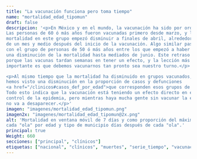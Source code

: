 ```yaml
---
title: "La vacunación funciona pero toma tiempo"
name: "mortalidad_edad_tipomun"
draft: false
descripcion: '<p>En México y en el mundo, la vacunación ha sido por orden de edad.
Las personas de 60 ó más años fueron vacunadas primero desde marzo, y la
mortalidad en este grupo empezó disminuir a finales de abril, alrededor
de un mes y medio después del inicio de la vacunación. Algo similar pasó
con el grupo de personas de 50 ó más años entre los que empezó a haber
una disminución de la mortalidad hasta mediados de junio. Este retraso sucede
porque las vacunas tardan semanas en tener un efecto, y la lección más
importante es que debemos vacunarnos tan pronto sea nuestro turno.</p>

<p>Al mismo tiempo que la mortalidad ha disminuido en grupos vacunados,
hemos visto una disminución en la proporción de casos y defunciones
<a href="/clinicos#casos_def_por_edad">que corresponden esos grupos de edad</a>.
Todo esto indica que la vacunación está teniendo un efecto directo en el
control de la epidemia, pero mientras haya mucha gente sin vacunar la epidemia
no va a desaparecer.</p>'
imagen: "imagenes/mortalidad_edad_tipomun.png"
imagen2x: "imagenes/mortalidad_edad_tipomun@2x.png"
alt: 'Mortalidad en ventana móvil de 7 días y como proporción del máximo de
cada "ola" por edad y tipo de municipio días después de cada "ola".'
principal: true
Weight: 660
secciones: ["principal", "clínicos"]
etiquetas: ["nacional", "clínicos", "muertes", "serie_tiempo", "vacunación"]
---
```

